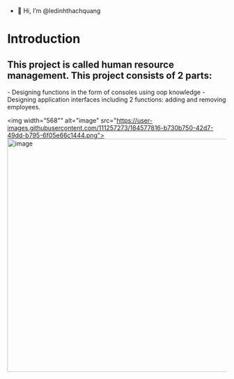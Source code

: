 - 👋 Hi, I’m @ledinhthachquang

<!---
ledinhthachquang/ledinhthachquang is a ✨ special ✨ repository because its `README.md` (this file) appears on your GitHub profile.
You can click the Preview link to take a look at your changes.
--->
<h1>Introduction</h1>
<h2>This project is called human resource management. This project consists of 2 parts:</h2>
- Designing functions in the form of consoles using oop knowledge 
- Designing application interfaces including 2 functions: adding and removing employees.

 
<img width="568"" alt="image" src="https://user-images.githubusercontent.com/111257273/184577816-b730b750-42d7-49dd-b795-6f05e66c1444.png">
<img width="535" alt="image" src="https://user-images.githubusercontent.com/111257273/184577664-6769688e-6587-4039-b01d-0e46ef8f5bd6.png">

